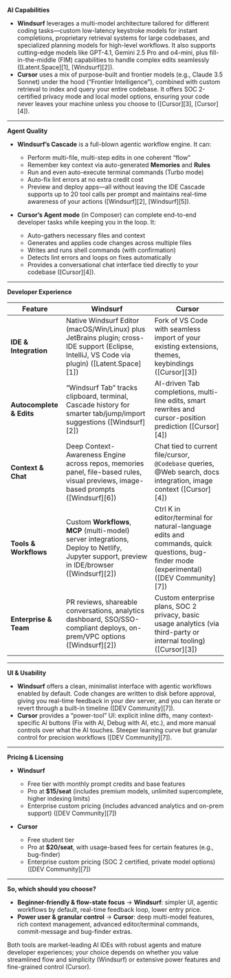 **AI Capabilities**

* **Windsurf** leverages a multi-model architecture tailored for different coding tasks—custom low-latency keystroke models for instant completions, proprietary retrieval systems for large codebases, and specialized planning models for high-level workflows.  It also supports cutting-edge models like GPT-4.1, Gemini 2.5 Pro and o4-mini, plus fill-in-the-middle (FIM) capabilities to handle complex edits seamlessly ([Latent.Space][1], [Windsurf][2]).
* **Cursor** uses a mix of purpose-built and frontier models (e.g., Claude 3.5 Sonnet) under the hood (“Frontier Intelligence”), combined with custom retrieval to index and query your entire codebase.  It offers SOC 2-certified privacy mode and local model options, ensuring your code never leaves your machine unless you choose to ([Cursor][3], [Cursor][4]).

---

**Agent Quality**

* **Windsurf’s Cascade** is a full-blown agentic workflow engine.  It can:

  * Perform multi-file, multi-step edits in one coherent “flow”
  * Remember key context via auto-generated **Memories** and **Rules**
  * Run and even auto-execute terminal commands (Turbo mode)
  * Auto-fix lint errors at no extra credit cost
  * Preview and deploy apps—all without leaving the IDE
    Cascade supports up to 20 tool calls per prompt and maintains real-time awareness of your actions ([Windsurf][2], [Windsurf][5]).

* **Cursor’s Agent mode** (in Composer) can complete end-to-end developer tasks while keeping you in the loop.  It:

  * Auto-gathers necessary files and context
  * Generates and applies code changes across multiple files
  * Writes and runs shell commands (with confirmation)
  * Detects lint errors and loops on fixes automatically
  * Provides a conversational chat interface tied directly to your codebase ([Cursor][4]).

---

**Developer Experience**

| Feature                  | Windsurf                                                                                                                                      | Cursor                                                                                                                                  |
| ------------------------ | --------------------------------------------------------------------------------------------------------------------------------------------- | --------------------------------------------------------------------------------------------------------------------------------------- |
| **IDE & Integration**    | Native Windsurf Editor (macOS/Win/Linux) plus JetBrains plugin; cross-IDE support (Eclipse, IntelliJ, VS Code via plugin) ([Latent.Space][1]) | Fork of VS Code with seamless import of your existing extensions, themes, keybindings ([Cursor][3])                                     |
| **Autocomplete & Edits** | “Windsurf Tab” tracks clipboard, terminal, Cascade history for smarter tab/jump/import suggestions ([Windsurf][2])                            | AI-driven Tab completions, multi-line edits, smart rewrites and cursor-position prediction ([Cursor][4])                                |
| **Context & Chat**       | Deep Context-Awareness Engine across repos, memories panel, file-based rules, visual previews, image-based prompts ([Windsurf][6])            | Chat tied to current file/cursor, `@Codebase` queries, @Web search, docs integration, image context ([Cursor][4])                       |
| **Tools & Workflows**    | Custom **Workflows**, **MCP** (multi-model) server integrations, Deploy to Netlify, Jupyter support, preview in IDE/browser ([Windsurf][2])   | Ctrl K in editor/terminal for natural-language edits and commands, quick questions, bug-finder mode (experimental) ([DEV Community][7]) |
| **Enterprise & Team**    | PR reviews, shareable conversations, analytics dashboard, SSO/SSO-compliant deploys, on-prem/VPC options ([Windsurf][2])                      | Custom enterprise plans, SOC 2 privacy, basic usage analytics (via third-party or internal tooling) ([Cursor][3])                       |

---

**UI & Usability**

* **Windsurf** offers a clean, minimalist interface with agentic workflows enabled by default.  Code changes are written to disk before approval, giving you real-time feedback in your dev server, and you can iterate or revert through a built-in timeline ([DEV Community][7]).
* **Cursor** provides a “power-tool” UI: explicit inline diffs, many context-specific AI buttons (Fix with AI, Debug with AI, etc.), and more manual controls over what the AI touches.  Steeper learning curve but granular control for precision workflows ([DEV Community][7]).

---

**Pricing & Licensing**

* **Windsurf**

  * Free tier with monthly prompt credits and base features
  * Pro at **\$15/seat** (includes premium models, unlimited supercomplete, higher indexing limits)
  * Enterprise custom pricing (includes advanced analytics and on-prem support) ([DEV Community][7])
* **Cursor**

  * Free student tier
  * Pro at **\$20/seat**, with usage-based fees for certain features (e.g., bug-finder)
  * Enterprise custom pricing (SOC 2 certified, private model options) ([DEV Community][7])

---

**So, which should you choose?**

* **Beginner-friendly & flow-state focus** → **Windsurf**: simpler UI, agentic workflows by default, real-time feedback loop, lower entry price.
* **Power user & granular control** → **Cursor**: deep multi-model features, rich context management, advanced editor/terminal commands, commit-message and bug-finder extras.

Both tools are market-leading AI IDEs with robust agents and mature developer experiences; your choice depends on whether you value streamlined flow and simplicity (Windsurf) or extensive power features and fine-grained control (Cursor).
